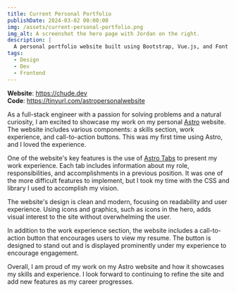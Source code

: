 ```yaml
---
title: Current Personal Portfolio
publishDate: 2024-03-02 00:00:00
img: /assets/current-personal-portfolio.png
img_alt: A screenshot the hero page with Jordan on the right.
description: |
  A personal portfolio website built using Bootstrap, Vue.js, and Font Awesome that is designed to be responsive and optimized for all screen sizes.
tags:
  - Design
  - Dev
  - Frontend
---
```


**Website**: https://chude.dev <br>
**Code**: https://tinyurl.com/astropersonalwebsite

As a full-stack engineer with a passion for solving problems and a natural curiosity, I am excited to showcase my work on my personal [Astro](https://astro.build/) website. The website includes various components: a skills section, work experience, and call-to-action buttons. This was my first time using Astro, and I loved the experience.

One of the website's key features is the use of [Astro Tabs](https://code.juliancataldo.com/component/astro-tabs/#doc) to present my work experience. Each tab includes information about my role, responsibilities, and accomplishments in a previous position. It was one of the more difficult features to implement, but I took my time with the CSS and library I used to accomplish my vision.

The website's design is clean and modern, focusing on readability and user experience. Using icons and graphics, such as icons in the hero, adds visual interest to the site without overwhelming the user.

In addition to the work experience section, the website includes a call-to-action button that encourages users to view my resume. The button is designed to stand out and is displayed prominently under my experience to encourage engagement.

Overall, I am proud of my work on my Astro website and how it showcases my skills and experience. I look forward to continuing to refine the site and add new features as my career progresses.
